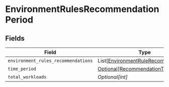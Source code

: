 # EnvironmentRulesRecommendationPeriod


## Fields

| Field                                                                                       | Type                                                                                        | Required                                                                                    | Description                                                                                 |
| ------------------------------------------------------------------------------------------- | ------------------------------------------------------------------------------------------- | ------------------------------------------------------------------------------------------- | ------------------------------------------------------------------------------------------- |
| `environment_rules_recommendations`                                                         | List[[EnvironmentRuleRecommendation](../../models/shared/environmentrulerecommendation.md)] | :heavy_minus_sign:                                                                          | N/A                                                                                         |
| `time_period`                                                                               | [Optional[RecommendationTimePeriod]](../../models/shared/recommendationtimeperiod.md)       | :heavy_minus_sign:                                                                          | N/A                                                                                         |
| `total_workloads`                                                                           | *Optional[int]*                                                                             | :heavy_minus_sign:                                                                          | N/A                                                                                         |